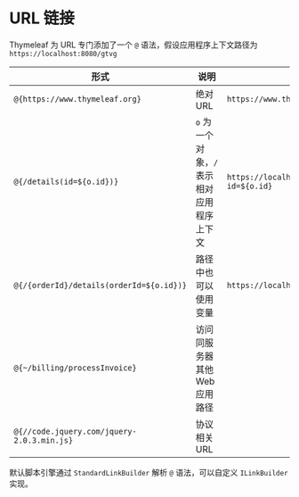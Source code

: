 # URL 链接

Thymeleaf 为 URL 专门添加了一个 `@` 语法，假设应用程序上下文路径为 `https://localhost:8080/gtvg`

|形式|说明|结果|
| ------| --------------------------------------------| ------|
|`@{https://www.thymeleaf.org}`|绝对 URL|`https://www.thymeleaf.org`|
|`@{/details(id=${o.id})}`|`o` 为一个对象，`/` 表示相对应用程序上下文|`https://localhost:8080/gtvg/details?id=${o.id}`|
|`@{/{orderId}/details(orderId=${o.id})}`|路径中也可以使用变量|`https://localhost:8080/gtvg/${o.id}/details`|
|`@{~/billing/processInvoice}`|访问同服务器其他 Web 应用路径||
|`@{//code.jquery.com/jquery-2.0.3.min.js}`|协议相关 URL||

默认脚本引擎通过 `StandardLinkBuilder` 解析 `@` 语法，可以自定义 `ILinkBuilder` 实现。

